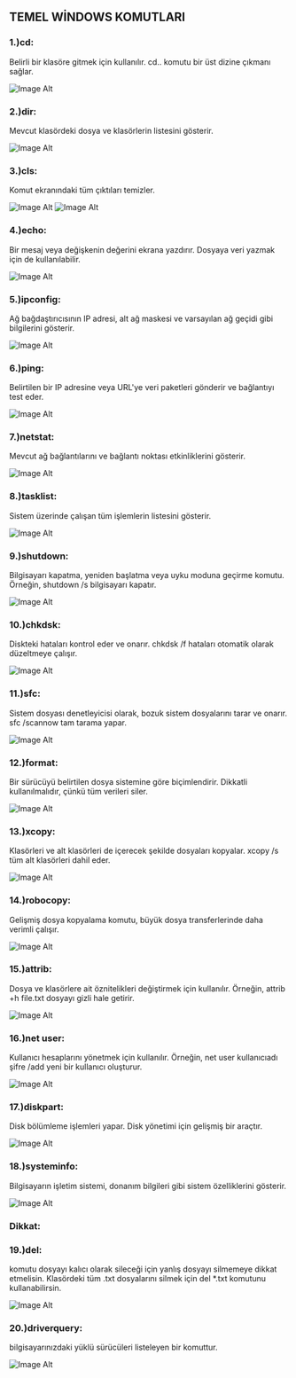 ## TEMEL WİNDOWS KOMUTLARI

### 1.)cd: 
Belirli bir klasöre gitmek için kullanılır. cd.. komutu bir üst dizine çıkmanı sağlar.

![Image Alt](https://github.com/Yusuf-Cirak07/Temel-Windows-Komutlar-/blob/663e3cb466b9e62e7d2936f74e8d1e3c1edf6497/attrib.png)

### 2.)dir: 
Mevcut klasördeki dosya ve klasörlerin listesini gösterir. 

![Image Alt](https://github.com/Yusuf-Cirak07/Temel-Windows-Komutlar-/blob/da2f1e5ef6d4550c67890cb3f041ae02cc3c6729/dir.png)

### 3.)cls: 
Komut ekranındaki tüm çıktıları temizler. 

![Image Alt](https://github.com/Yusuf-Cirak07/Temel-Windows-Komutlar-/blob/da2f1e5ef6d4550c67890cb3f041ae02cc3c6729/cls%20%C3%B6ncesi.png)
![Image Alt](https://github.com/Yusuf-Cirak07/Temel-Windows-Komutlar-/blob/da2f1e5ef6d4550c67890cb3f041ae02cc3c6729/cls%20sonras%C4%B1.png)

### 4.)echo: 
Bir mesaj veya değişkenin değerini ekrana yazdırır. Dosyaya veri yazmak için de kullanılabilir.

![Image Alt](https://github.com/Yusuf-Cirak07/Temel-Windows-Komutlar-/blob/da2f1e5ef6d4550c67890cb3f041ae02cc3c6729/echo.png)

### 5.)ipconfig: 
Ağ bağdaştırıcısının IP adresi, alt ağ maskesi ve varsayılan ağ geçidi gibi bilgilerini gösterir. 

![Image Alt](https://github.com/Yusuf-Cirak07/Temel-Windows-Komutlar-/blob/da2f1e5ef6d4550c67890cb3f041ae02cc3c6729/ipconfig.png)

### 6.)ping: 
Belirtilen bir IP adresine veya URL'ye veri paketleri gönderir ve bağlantıyı test eder.

![Image Alt](https://github.com/Yusuf-Cirak07/Temel-Windows-Komutlar-/blob/da2f1e5ef6d4550c67890cb3f041ae02cc3c6729/ping.png)

### 7.)netstat: 
Mevcut ağ bağlantılarını ve bağlantı noktası etkinliklerini gösterir. 

![Image Alt](https://github.com/Yusuf-Cirak07/Temel-Windows-Komutlar-/blob/da2f1e5ef6d4550c67890cb3f041ae02cc3c6729/netstat.png)

### 8.)tasklist: 
Sistem üzerinde çalışan tüm işlemlerin listesini gösterir. 

![Image Alt](https://github.com/Yusuf-Cirak07/Temel-Windows-Komutlar-/blob/da2f1e5ef6d4550c67890cb3f041ae02cc3c6729/tasklist.png)

### 9.)shutdown: 
Bilgisayarı kapatma, yeniden başlatma veya uyku moduna geçirme komutu. Örneğin, shutdown /s bilgisayarı kapatır. 

![Image Alt](https://github.com/Yusuf-Cirak07/Temel-Windows-Komutlar-/blob/da2f1e5ef6d4550c67890cb3f041ae02cc3c6729/shotdown.png)

### 10.)chkdsk: 
Diskteki hataları kontrol eder ve onarır. chkdsk /f hataları otomatik olarak düzeltmeye çalışır. 

![Image Alt](https://github.com/Yusuf-Cirak07/Temel-Windows-Komutlar-/blob/da2f1e5ef6d4550c67890cb3f041ae02cc3c6729/chkdsk.png)

### 11.)sfc: 
Sistem dosyası denetleyicisi olarak, bozuk sistem dosyalarını tarar ve onarır. sfc /scannow tam tarama yapar. 

![Image Alt](https://github.com/Yusuf-Cirak07/Temel-Windows-Komutlar-/blob/da2f1e5ef6d4550c67890cb3f041ae02cc3c6729/sfc.png)

### 12.)format:
Bir sürücüyü belirtilen dosya sistemine göre biçimlendirir. Dikkatli kullanılmalıdır, çünkü tüm verileri siler. 

![Image Alt](https://github.com/Yusuf-Cirak07/Temel-Windows-Komutlar-/blob/da2f1e5ef6d4550c67890cb3f041ae02cc3c6729/format.png)

### 13.)xcopy: 
Klasörleri ve alt klasörleri de içerecek şekilde dosyaları kopyalar. xcopy /s tüm alt klasörleri dahil eder. 

![Image Alt](https://github.com/Yusuf-Cirak07/Temel-Windows-Komutlar-/blob/da2f1e5ef6d4550c67890cb3f041ae02cc3c6729/xcopy.png)

### 14.)robocopy: 
Gelişmiş dosya kopyalama komutu, büyük dosya transferlerinde daha verimli çalışır. 

![Image Alt](https://github.com/Yusuf-Cirak07/Temel-Windows-Komutlar-/blob/da2f1e5ef6d4550c67890cb3f041ae02cc3c6729/robocopy.png)

### 15.)attrib: 
Dosya ve klasörlere ait öznitelikleri değiştirmek için kullanılır. Örneğin, attrib +h file.txt dosyayı gizli hale getirir. 

![Image Alt](https://github.com/Yusuf-Cirak07/Temel-Windows-Komutlar-/blob/da2f1e5ef6d4550c67890cb3f041ae02cc3c6729/attrib.png)

### 16.)net user: 
Kullanıcı hesaplarını yönetmek için kullanılır. Örneğin, net user kullanıcıadı şifre /add yeni bir kullanıcı oluşturur.

![Image Alt](https://github.com/Yusuf-Cirak07/Temel-Windows-Komutlar-/blob/da2f1e5ef6d4550c67890cb3f041ae02cc3c6729/net%20user.png)

### 17.)diskpart: 
Disk bölümleme işlemleri yapar. Disk yönetimi için gelişmiş bir araçtır. 

![Image Alt](https://github.com/Yusuf-Cirak07/Temel-Windows-Komutlar-/blob/da2f1e5ef6d4550c67890cb3f041ae02cc3c6729/disk%20part.png)

### 18.)systeminfo: 
Bilgisayarın işletim sistemi, donanım bilgileri gibi sistem özelliklerini gösterir. 

![Image Alt](https://github.com/Yusuf-Cirak07/Temel-Windows-Komutlar-/blob/da2f1e5ef6d4550c67890cb3f041ae02cc3c6729/systeminfo.png)


### Dikkat:
### 19.)del: 
komutu dosyayı kalıcı olarak sileceği için yanlış dosyayı silmemeye dikkat etmelisin. Klasördeki tüm .txt dosyalarını silmek için del *.txt komutunu kullanabilirsin.

![Image Alt](https://github.com/Yusuf-Cirak07/Temel-Windows-Komutlar-/blob/da2f1e5ef6d4550c67890cb3f041ae02cc3c6729/del.png)

### 20.)driverquery: 
bilgisayarınızdaki yüklü sürücüleri listeleyen bir komuttur.

![Image Alt](https://github.com/Yusuf-Cirak07/Temel-Windows-Komutlar-/blob/da2f1e5ef6d4550c67890cb3f041ae02cc3c6729/driverquery.png)
